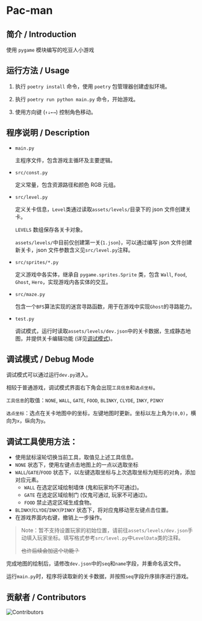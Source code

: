 # Pac-man

## 简介 / Introduction

使用 `pygame` 模块编写的吃豆人小游戏

## 运行方法 / Usage

1. 执行 `poetry install` 命令，使用 `poetry` 包管理器创建虚拟环境。

2. 执行 `poetry run python main.py` 命令，开始游戏。

3. 使用方向键 (`↑↓←→`) 控制角色移动。

## 程序说明 / Description

- `main.py`

  主程序文件，包含游戏主循环及主要逻辑。

- `src/const.py`

  定义常量，包含资源路径和颜色 RGB 元组。

- `src/level.py`

  定义关卡信息，`Level`类通过读取`assets/levels/`目录下的 json 文件创建关卡。

  `LEVELS` 数组保存各关卡对象。

  `assets/levels/`中目前仅创建第一关(`1.json`)，可以通过编写 json 文件创建新关卡，json 文件参数含义见`src/level.py`注释。

- `src/sprites/*.py`

  定义游戏中各实体，继承自 `pygame.sprites.Sprite` 类，包含 `Wall`, `Food`, `Ghost`, `Hero`，实现游戏内各实体的交互。

- `src/maze.py`

  包含一个`BFS`算法实现的迷宫寻路函数，用于在游戏中实现`Ghost`的寻路能力。

- `test.py`

  调试模式，运行时读取`assets/levels/dev.json`中的关卡数据，生成静态地图，并提供关卡编辑功能 (详见[调试模式](#调试模式--debug-mode))。

## 调试模式 / Debug Mode

调试模式可以通过运行`dev.py`进入。

相较于普通游戏，调试模式界面右下角会出现`工具信息`和`选点坐标`。

`工具信息`的取值：`NONE`, `WALL`, `GATE`, `FOOD`, `BLINKY`, `CLYDE`, `INKY`, `PINKY`

`选点坐标`：选点在关卡地图中的坐标，左键地图时更新。坐标以左上角为`(0,0)`，横向为`x`，纵向为`y`。

调试工具使用方法：
--

- 使用鼠标滚轮切换当前工具，取值见上述工具信息。
- `NONE` 状态下，使用左键点击地图上的一点以选取坐标
- `WALL`/`GATE`/`FOOD` 状态下，以左键选取坐标与上次选取坐标为矩形的对角，添加对应元素。
  - `WALL` 在选定区域绘制墙体 (鬼和玩家均不可通过)。
  - `GATE` 在选定区域绘制门 (仅鬼可通过, 玩家不可通过)。
  - `FOOD` 禁止选定区域生成食物。
- `BLINKY`/`CLYDE`/`INKY`/`PINKY` 状态下，将对应鬼移动至左键点击位置。
- 在游戏界面内右键，撤销上一步操作。

> Note：暂不支持设置玩家的初始位置，请前往`assets/levels/dev.json`手动填入玩家坐标。填写格式参考`src/level.py`中`LevelData`类的注释。
>
> ~~也许后续会加这个功能？~~

完成地图的绘制后，请修改`dev.json`中的`seq`和`name`字段，并重命名该文件。

运行`main.py`时，程序将读取新的关卡数据，并按照`seq`字段升序排序进行游戏。

## 贡献者 / Contributors

![Contributors](https://contrib.rocks/image?repo=wyf7685/Pac-man)
